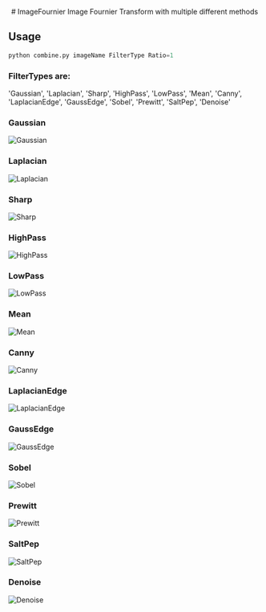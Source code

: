 <p align="center">
# ImageFournier
Image Fournier Transform with multiple different methods


## Usage

```python
python combine.py imageName FilterType Ratio=1
```
### FilterTypes are:

'Gaussian', 'Laplacian', 'Sharp',
'HighPass', 'LowPass', 'Mean', 
'Canny', 'LaplacianEdge', 'GaussEdge',
'Sobel', 'Prewitt', 'SaltPep', 'Denoise'

</p>

### Gaussian
![Gaussian](/images/edited/GaussianFilter.png)

### Laplacian
![Laplacian](/images/edited/LaplacianFilter.png)

### Sharp
![Sharp](/images/edited/SharpFilter.png)

### HighPass
![HighPass](/images/edited/HighPassFilter.png)

### LowPass
![LowPass](/images/edited/LowPassFilter.png)

### Mean
![Mean](/images/edited/MeanFilter.png)

### Canny
![Canny](/images/edited/CannyFilter.png)

### LaplacianEdge
![LaplacianEdge](/images/edited/LaplacianEdgeFilter.png)

### GaussEdge
![GaussEdge](/images/edited/GaussianEdgeDetection.png)

### Sobel
![Sobel](/images/edited/SobelFilter.png)

### Prewitt
![Prewitt](/images/edited/PrewittFilter.png)

### SaltPep
![SaltPep](/images/edited/saltpep_noisy_image.png)

### Denoise
![Denoise](/images/edited/Denoise.png)
